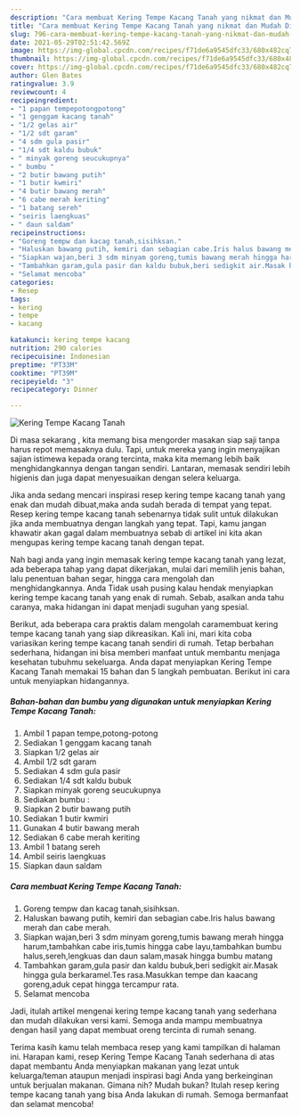 ```yaml
---
description: "Cara membuat Kering Tempe Kacang Tanah yang nikmat dan Mudah Dibuat"
title: "Cara membuat Kering Tempe Kacang Tanah yang nikmat dan Mudah Dibuat"
slug: 796-cara-membuat-kering-tempe-kacang-tanah-yang-nikmat-dan-mudah-dibuat
date: 2021-05-29T02:51:42.569Z
image: https://img-global.cpcdn.com/recipes/f71de6a9545dfc33/680x482cq70/kering-tempe-kacang-tanah-foto-resep-utama.jpg
thumbnail: https://img-global.cpcdn.com/recipes/f71de6a9545dfc33/680x482cq70/kering-tempe-kacang-tanah-foto-resep-utama.jpg
cover: https://img-global.cpcdn.com/recipes/f71de6a9545dfc33/680x482cq70/kering-tempe-kacang-tanah-foto-resep-utama.jpg
author: Glen Bates
ratingvalue: 3.9
reviewcount: 4
recipeingredient:
- "1 papan tempepotongpotong"
- "1 genggam kacang tanah"
- "1/2 gelas air"
- "1/2 sdt garam"
- "4 sdm gula pasir"
- "1/4 sdt kaldu bubuk"
- " minyak goreng seucukupnya"
- " bumbu "
- "2 butir bawang putih"
- "1 butir kwmiri"
- "4 butir bawang merah"
- "6 cabe merah keriting"
- "1 batang sereh"
- "seiris laengkuas"
- " daun saldam"
recipeinstructions:
- "Goreng tempw dan kacag tanah,sisihksan."
- "Haluskan bawang putih, kemiri dan sebagian cabe.Iris halus bawang merah dan cabe merah."
- "Siapkan wajan,beri 3 sdm minyam goreng,tumis bawang merah hingga harum,tambahkan cabe iris,tumis hingga cabe layu,tambahkan bumbu halus,sereh,lengkuas dan daun salam,masak hingga bumbu matang"
- "Tambahkan garam,gula pasir dan kaldu bubuk,beri sedigkit air.Masak hingga gula berkaramel.Tes rasa.Masukkan tempe dan kaacang goreng,aduk cepat hingga tercampur rata."
- "Selamat mencoba"
categories:
- Resep
tags:
- kering
- tempe
- kacang

katakunci: kering tempe kacang 
nutrition: 290 calories
recipecuisine: Indonesian
preptime: "PT33M"
cooktime: "PT39M"
recipeyield: "3"
recipecategory: Dinner

---
```



![Kering Tempe Kacang Tanah](https://img-global.cpcdn.com/recipes/f71de6a9545dfc33/680x482cq70/kering-tempe-kacang-tanah-foto-resep-utama.jpg)

Di masa  sekarang , kita memang bisa mengorder masakan siap saji tanpa harus repot memasaknya dulu. Tapi, untuk mereka yang ingin menyajikan sajian istimewa kepada orang tercinta, maka kita memang lebih baik menghidangkannya dengan tangan sendiri. Lantaran, memasak sendiri lebih higienis dan juga dapat menyesuaikan dengan selera keluarga.

Jika anda sedang mencari inspirasi resep kering tempe kacang tanah yang enak dan mudah dibuat,maka anda sudah berada di tempat yang tepat. Resep kering tempe kacang tanah  sebenarnya tidak sulit untuk dilakukan jika anda membuatnya dengan langkah yang tepat. Tapi, kamu jangan khawatir akan gagal dalam membuatnya 
sebab di artikel ini kita akan mengupas kering tempe kacang tanah dengan tepat.  



Nah bagi anda yang ingin memasak kering tempe kacang tanah yang lezat, ada beberapa tahap yang dapat dikerjakan, mulai dari memilih jenis bahan, lalu penentuan bahan segar, hingga cara mengolah dan menghidangkannya. Anda Tidak usah pusing kalau hendak menyiapkan kering tempe kacang tanah yang enak di rumah. Sebab, asalkan anda  tahu caranya, maka hidangan ini dapat menjadi suguhan yang spesial.

Berikut, ada beberapa cara praktis  dalam mengolah caramembuat kering tempe kacang tanah yang siap dikreasikan. Kali ini, mari kita coba variasikan kering tempe kacang tanah sendiri di rumah. Tetap berbahan sederhana, hidangan ini bisa memberi manfaat untuk membantu menjaga kesehatan tubuhmu sekeluarga. Anda dapat menyiapkan Kering Tempe Kacang Tanah memakai 15 bahan dan 5 langkah pembuatan. Berikut ini cara untuk menyiapkan hidangannya.

<!--inarticleads1-->

##### Bahan-bahan dan bumbu yang digunakan untuk menyiapkan Kering Tempe Kacang Tanah:

1. Ambil 1 papan tempe,potong-potong
1. Sediakan 1 genggam kacang tanah
1. Siapkan 1/2 gelas air
1. Ambil 1/2 sdt garam
1. Sediakan 4 sdm gula pasir
1. Sediakan 1/4 sdt kaldu bubuk
1. Siapkan  minyak goreng seucukupnya
1. Sediakan  bumbu :
1. Siapkan 2 butir bawang putih
1. Sediakan 1 butir kwmiri
1. Gunakan 4 butir bawang merah
1. Sediakan 6 cabe merah keriting
1. Ambil 1 batang sereh
1. Ambil seiris laengkuas
1. Siapkan  daun saldam




<!--inarticleads2-->

##### Cara membuat Kering Tempe Kacang Tanah:

1. Goreng tempw dan kacag tanah,sisihksan.
1. Haluskan bawang putih, kemiri dan sebagian cabe.Iris halus bawang merah dan cabe merah.
1. Siapkan wajan,beri 3 sdm minyam goreng,tumis bawang merah hingga harum,tambahkan cabe iris,tumis hingga cabe layu,tambahkan bumbu halus,sereh,lengkuas dan daun salam,masak hingga bumbu matang
1. Tambahkan garam,gula pasir dan kaldu bubuk,beri sedigkit air.Masak hingga gula berkaramel.Tes rasa.Masukkan tempe dan kaacang goreng,aduk cepat hingga tercampur rata.
1. Selamat mencoba




Jadi, itulah artikel mengenai  kering tempe kacang tanah  yang sederhana dan mudah dilakukan versi kami. Semoga anda mampu membuatnya dengan hasil yang dapat membuat oreng tercinta di rumah senang. 

Terima kasih kamu telah membaca resep yang kami tampilkan di halaman ini. Harapan kami, resep  Kering Tempe Kacang Tanah sederhana di atas dapat membantu Anda menyiapkan makanan yang lezat untuk keluarga/teman ataupun menjadi inspirasi bagi Anda yang berkeinginan untuk berjualan makanan. Gimana nih? Mudah bukan? Itulah resep kering tempe kacang tanah yang bisa Anda lakukan di rumah. Semoga bermanfaat dan selamat mencoba!

